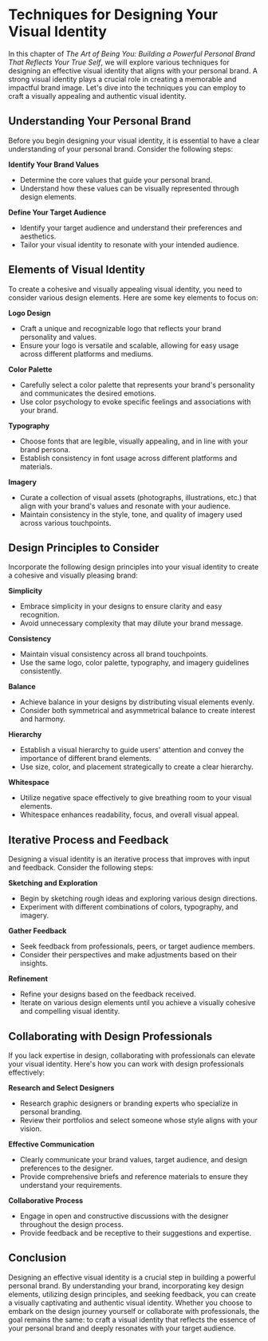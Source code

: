 Techniques for Designing Your Visual Identity
======================================================

In this chapter of *The Art of Being You: Building a Powerful Personal Brand That Reflects Your True Self*, we will explore various techniques for designing an effective visual identity that aligns with your personal brand. A strong visual identity plays a crucial role in creating a memorable and impactful brand image. Let's dive into the techniques you can employ to craft a visually appealing and authentic visual identity.

Understanding Your Personal Brand
---------------------------------

Before you begin designing your visual identity, it is essential to have a clear understanding of your personal brand. Consider the following steps:

**Identify Your Brand Values**

* Determine the core values that guide your personal brand.
* Understand how these values can be visually represented through design elements.

**Define Your Target Audience**

* Identify your target audience and understand their preferences and aesthetics.
* Tailor your visual identity to resonate with your intended audience.

Elements of Visual Identity
---------------------------

To create a cohesive and visually appealing visual identity, you need to consider various design elements. Here are some key elements to focus on:

**Logo Design**

* Craft a unique and recognizable logo that reflects your brand personality and values.
* Ensure your logo is versatile and scalable, allowing for easy usage across different platforms and mediums.

**Color Palette**

* Carefully select a color palette that represents your brand's personality and communicates the desired emotions.
* Use color psychology to evoke specific feelings and associations with your brand.

**Typography**

* Choose fonts that are legible, visually appealing, and in line with your brand persona.
* Establish consistency in font usage across different platforms and materials.

**Imagery**

* Curate a collection of visual assets (photographs, illustrations, etc.) that align with your brand's values and resonate with your audience.
* Maintain consistency in the style, tone, and quality of imagery used across various touchpoints.

Design Principles to Consider
-----------------------------

Incorporate the following design principles into your visual identity to create a cohesive and visually pleasing brand:

**Simplicity**

* Embrace simplicity in your designs to ensure clarity and easy recognition.
* Avoid unnecessary complexity that may dilute your brand message.

**Consistency**

* Maintain visual consistency across all brand touchpoints.
* Use the same logo, color palette, typography, and imagery guidelines consistently.

**Balance**

* Achieve balance in your designs by distributing visual elements evenly.
* Consider both symmetrical and asymmetrical balance to create interest and harmony.

**Hierarchy**

* Establish a visual hierarchy to guide users' attention and convey the importance of different brand elements.
* Use size, color, and placement strategically to create a clear hierarchy.

**Whitespace**

* Utilize negative space effectively to give breathing room to your visual elements.
* Whitespace enhances readability, focus, and overall visual appeal.

Iterative Process and Feedback
------------------------------

Designing a visual identity is an iterative process that improves with input and feedback. Consider the following steps:

**Sketching and Exploration**

* Begin by sketching rough ideas and exploring various design directions.
* Experiment with different combinations of colors, typography, and imagery.

**Gather Feedback**

* Seek feedback from professionals, peers, or target audience members.
* Consider their perspectives and make adjustments based on their insights.

**Refinement**

* Refine your designs based on the feedback received.
* Iterate on various design elements until you achieve a visually cohesive and compelling visual identity.

Collaborating with Design Professionals
---------------------------------------

If you lack expertise in design, collaborating with professionals can elevate your visual identity. Here's how you can work with design professionals effectively:

**Research and Select Designers**

* Research graphic designers or branding experts who specialize in personal branding.
* Review their portfolios and select someone whose style aligns with your vision.

**Effective Communication**

* Clearly communicate your brand values, target audience, and design preferences to the designer.
* Provide comprehensive briefs and reference materials to ensure they understand your requirements.

**Collaborative Process**

* Engage in open and constructive discussions with the designer throughout the design process.
* Provide feedback and be receptive to their suggestions and expertise.

Conclusion
----------

Designing an effective visual identity is a crucial step in building a powerful personal brand. By understanding your brand, incorporating key design elements, utilizing design principles, and seeking feedback, you can create a visually captivating and authentic visual identity. Whether you choose to embark on the design journey yourself or collaborate with professionals, the goal remains the same: to craft a visual identity that reflects the essence of your personal brand and deeply resonates with your target audience.

